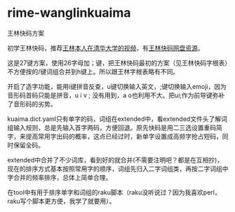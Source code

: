 # rime-wanglinkuaima
王林快码方案

初学王林快码，推荐[王林本人在清华大学的视频](https://v.youku.com/v_show/id_XMTQ5NDQ2NjI0.html?playMode=pugv&frommaciku=1)，有[王林快码网盘资源](http://jdkm.ysepan.com/)。

这是27键方案，使用26字母加；键，把王林快码最初的方案（见王林快码字根表）不方便按的/键词组合并到h键上。所以跟王林字根表略有不同。

开启了造字功能，能用i键拼音反查，u键切换输入英文，;键切换输入emoji，因为音形码首码只能是拼音，u i v ; 没有用到，a o也利用不大。把ui;作为前导键弥补了音形码的劣势。

kuaima.dict.yaml只有单字的码，词组在extended中，看extended文件头了解词组输入规则，总是先输入首字两码，方便回退。原先快码是用二三选设置重码简字，来提高常用字出码的概率，这点已经过时，新单字设置成高频字抢占短码，同时保留全码。

extended中合并了不少词库，看到好的就合并(不需要注明吧？都是在互相抄)，现在的排序方式基本按照常用字的顺序，词组先归入二字词组类，再按二字词组中字合并的频率排序，总体上简单合理。

在tool中有用于排序单字和词组的raku脚本（raku没听说过？因为我喜欢perl，raku写个脚本更方便，我学了就要用）。


